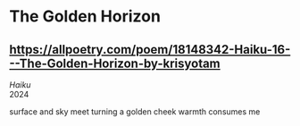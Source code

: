 # The Golden Horizon
## https://allpoetry.com/poem/18148342-Haiku-16---The-Golden-Horizon-by-krisyotam
_Haiku_  
2024

surface and sky meet
turning a golden cheek
warmth consumes me